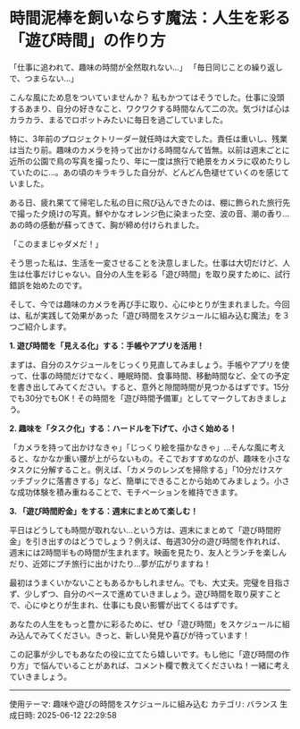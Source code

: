 # 時間泥棒を飼いならす魔法：人生を彩る「遊び時間」の作り方

「仕事に追われて、趣味の時間が全然取れない…」
「毎日同じことの繰り返しで、つまらない…」

こんな風にため息をついていませんか？  私もかつてはそうでした。仕事に没頭するあまり、自分の好きなこと、ワクワクする時間なんて二の次。気づけば心はカラカラ、まるでロボットみたいに毎日を過ごしていました。

特に、3年前のプロジェクトリーダー就任時は大変でした。責任は重いし、残業は当たり前。趣味のカメラを持って出かける時間なんて皆無。以前は週末ごとに近所の公園で鳥の写真を撮ったり、年に一度は旅行で絶景をカメラに収めたりしていたのに…。あの頃のキラキラした自分が、どんどん色褪せていくのを感じていました。

ある日、疲れ果てて帰宅した私の目に飛び込んできたのは、棚に飾られた旅行先で撮った夕焼けの写真。鮮やかなオレンジ色に染まった空、波の音、潮の香り…あの時の感動が蘇ってきて、胸が締め付けられました。

「このままじゃダメだ！」

そう思った私は、生活を一変させることを決意しました。仕事は大切だけど、人生は仕事だけじゃない。自分の人生を彩る「遊び時間」を取り戻すために、試行錯誤を始めたのです。

そして、今では趣味のカメラを再び手に取り、心にゆとりが生まれました。今回は、私が実践して効果があった「遊び時間をスケジュールに組み込む魔法」を３つご紹介します。

**1. 遊び時間を「見える化」する：手帳やアプリを活用！**

まずは、自分のスケジュールをじっくり見直してみましょう。手帳やアプリを使って、仕事の時間だけでなく、睡眠時間、食事時間、移動時間など、全ての予定を書き出してみてください。すると、意外と隙間時間が見つかるはずです。15分でも30分でもOK！その時間を「遊び時間予備軍」としてマークしておきましょう。

**2. 趣味を「タスク化」する：ハードルを下げて、小さく始める！**

「カメラを持って出かけなきゃ」「じっくり絵を描かなきゃ」…そんな風に考えると、なかなか重い腰が上がらないもの。そこでおすすめなのが、趣味を小さなタスクに分解すること。例えば、「カメラのレンズを掃除する」「10分だけスケッチブックに落書きする」など、簡単にできることから始めてみましょう。小さな成功体験を積み重ねることで、モチベーションを維持できます。

**3. 「遊び時間貯金」をする：週末にまとめて楽しむ！**

平日はどうしても時間が取れない…という方は、週末にまとめて「遊び時間貯金」を引き出すのはどうでしょう？例えば、毎週30分の遊び時間を作れれば、週末には2時間半もの時間が生まれます。映画を見たり、友人とランチを楽しんだり、近郊にプチ旅行に出かけたり…夢が広がりますね！

最初はうまくいかないこともあるかもしれません。でも、大丈夫。完璧を目指さず、少しずつ、自分のペースで進めていきましょう。遊び時間を取り戻すことで、心にゆとりが生まれ、仕事にも良い影響が出てくるはずです。

あなたの人生をもっと豊かに彩るために、ぜひ「遊び時間」をスケジュールに組み込んでみてください。きっと、新しい発見や喜びが待っています！

この記事が少しでもあなたの役に立てたら嬉しいです。もし他に「遊び時間の作り方」で悩んでいることがあれば、コメント欄で教えてくださいね！一緒に考えていきましょう。

---
使用テーマ: 趣味や遊びの時間をスケジュールに組み込む
カテゴリ: バランス
生成日時: 2025-06-12 22:29:58
